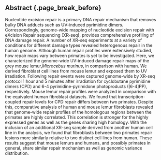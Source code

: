 ## Abstract {.page_break_before}

<!-- 250 words -->

Nucleotide excision repair is a primary DNA repair mechanism that removes bulky DNA adducts such as UV-induced pyrimidine dimers. 
Correspondingly, genome-wide mapping of nucleotide excision repair with eXcision Repair sequencing (XR-seq), provides comprehensive profiling of DNA damage repair. 
A number of XR-seq experiments at a variety of conditions for different damage types revealed heterogenous repair in the human genome.
Although human repair profiles were extensively studied, how repair maps vary between primates is yet to be investigated.
Here, we characterized the genome-wide UV-induced damage repair maps of the grey mouse lemur,*Microcebus murinus*, in comparison with human.
We derived fibroblast cell lines from mouse lemur and exposed them to UV irradiation.
Following repair events were captured genome-wide by XR-seq protocol 1 hour and 5 minutes after irradiation for cyclobutane pyrimidine dimers (CPD) and 6-4 pyrimidine-pyrimidone photoproducts ([6-4]PP), respectively. 
Mouse lemur repair profiles were analyzed in comparison with the equivalent human fibroblast datasets.
We found that transcription-coupled repair levels for CPD repair differs between two primates.
Despite this, comparative analysis of human and mouse lemur fibroblasts revealed that genome-wide repair profiles of the homologous regions between the primates are highly correlated. 
This correlation is stronger for the highly expressed genes as well as the genes sharing high homology.
With the inclusion of an additional XR-seq sample derived from another human cell line in the analysis, we found that fibroblasts between two primates repair lesions more similarly relative to two distinct cell lines from human.
These results suggest that mouse lemurs and humans, and possibly primates in general, share similar repair mechanism as well as genomic variance distribution.